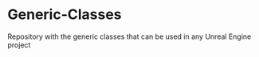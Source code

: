 # Generic-Classes
Repository with the generic classes that can be used in any Unreal Engine project
